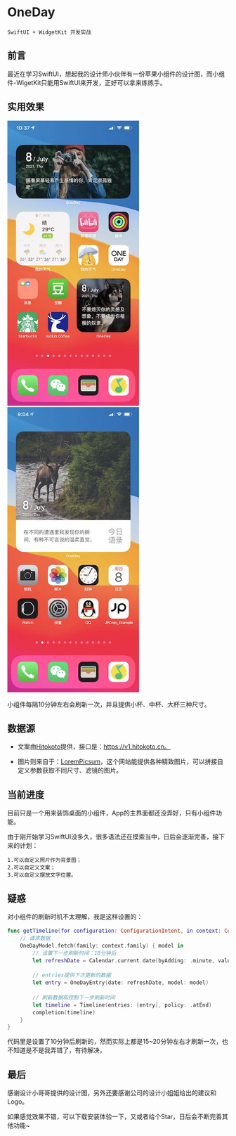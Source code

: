 # OneDay

    SwiftUI + WidgetKit 开发实战

## 前言

最近在学习SwiftUI，想起我的设计师小伙伴有一份苹果小组件的设计图，而小组件-WigetKit只能用SwiftUI来开发，正好可以拿来练练手。

## 实用效果

![medium_small_example](https://github.com/Rogue24/JPCover/raw/master/OneDay/medium_small_example.jpg)
![large_example](https://github.com/Rogue24/JPCover/raw/master/OneDay/large_example.jpg)

小组件每隔10分钟左右会刷新一次，并且提供小杯、中杯、大杯三种尺寸。

## 数据源

- 文案由[Hitokoto](https://hitokoto.cn)提供，接口是：https://v1.hitokoto.cn。

- 图片则来自于：[LoremPicsum](https://picsum.photos)，这个网站能提供各种精致图片，可以拼接自定义参数获取不同尺寸、滤镜的图片。

## 当前进度

目前只是一个用来装饰桌面的小组件，App的主界面都还没弄好，只有小组件功能。

由于刚开始学习SwiftUI没多久，很多语法还在摸索当中，日后会逐渐完善，接下来的计划：

    1.可以自定义照片作为背景图；
    2.可以自定义文案；
    3.可以自定义摆放文字位置。
    
## 疑惑

对小组件的刷新时机不太理解，我是这样设置的：
```swift
func getTimeline(for configuration: ConfigurationIntent, in context: Context, completion: @escaping (Timeline<Entry>) -> ()) {
    // 请求数据
    OneDayModel.fetch(family: context.family) { model in
        // 设置下一步刷新时间：10分钟后
        let refreshDate = Calendar.current.date(byAdding: .minute, value: 10, to: Date())!
        
        // entries提供下次更新的数据
        let entry = OneDayEntry(date: refreshDate, model: model)
        
        // 刷新数据和控制下一步刷新时间
        let timeline = Timeline(entries: [entry], policy: .atEnd)
        completion(timeline)
    }
}
```
代码里是设置了10分钟后刷新的，然而实际上都是15~20分钟左右才刷新一次，也不知道是不是我弄错了，有待解决，

## 最后

感谢设计小哥哥提供的设计图，另外还要感谢公司的设计小姐姐给出的建议和Logo。

如果感觉效果不错，可以下载安装体验一下，又或者给个Star，日后会不断完善其他功能~

